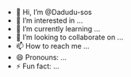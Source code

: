 - 👋 Hi, I’m @Dadudu-sos
- 👀 I’m interested in ...
- 🌱 I’m currently learning ...
- 💞️ I’m looking to collaborate on ...
- 📫 How to reach me ...
- 😄 Pronouns: ...
- ⚡ Fun fact: ...

<!---
Dadudu-sos/Dadudu-sos is a ✨ special ✨ repository because its `README.md` (this file) appears on your GitHub profile.
You can click the Preview link to take a look at your changes.
--->
